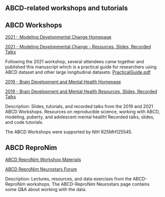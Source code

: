 ## ABCD-related workshops and tutorials

## ABCD Workshops

[2021 - Modeling Developmental Change Homepage](https://abcdworkshop.github.io/)

[2021 - Modeling Developmental Change - Resources, Slides, Recorded Talks](https://abcdworkshop.github.io/resources/)

Following the 2021 workshop, several attendees came together and published this manuscript which is a practical guide for researchers using ABCD dataset and other large longitudinal datasets: [PracticalGuide.pdf](https://github.com/now-i-know-my-abcd/docs/files/9310731/PracticalGuide.pdf)

[2019 - Brain Development and Mental Health Homepage](https://abcdworkshop.github.io/past-workshops/2019/)

[2019 - Brain Development and Mental Health Resources, Slides, Recorded Talks](https://abcdworkshop.github.io/past-workshops/2019/resources/) 

Description: Slides, tutorials, and recorded talks from the 2019 and 2021 ABCD Workshops. Resources on reproducible science, working with ABCD, modeling, puberty, and adolescent mental health! Recorded talks, slides, and code tutorials.

The ABCD Workshops were supported by NIH R25MH125545.

## ABCD ReproNim

[ABCD ReproNim Workshop Materials](https://www.abcd-repronim.org/materials.html)

[ABCD ReproNim Neurostars Forum](https://neurostars.org/c/abcd-repronim/232)

Description: Lectures, resources, and data exercises from the ABCD-ReproNim workshops. The ABCD-ReproNim Neurostars page contains some Q&A about working with the data.
